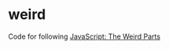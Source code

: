 # weird
Code for following [JavaScript: The Weird Parts](https://www.udemy.com/understand-javascript/)
